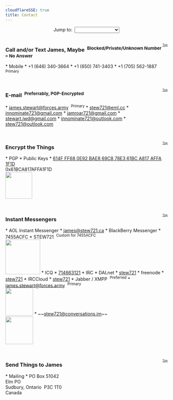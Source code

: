 ```yaml
---
cloudflareSSE: true
title: Contact
---
```


<p id="top" style="text-align: center;">
  Jump to:&nbsp; <select class="quickJumpMenu">
    <option value="{{ site.url }}{{ page.url }}"></option>
    <option value="{{ site.url }}{{ page.url }}#e-mail">E-mail</option>
    <option value="{{ site.url }}{{ page.url }}#encryption">Encryption</option>
    <option value="{{ site.url }}{{ page.url }}#instant-messengers">Instant Messengers</option>
    <option value="{{ site.url }}{{ page.url }}#phone">Phone</option>
    <option value="{{ site.url }}{{ page.url }}#mail">Snail Mail</option>
  </select><br />
  &nbsp;
</p>
<span style="float: right; font-size: xx-small;">
  <a href="{{ site.url }}{{ page.url }}#top" rel="me" title="{{ page.title }} :: Back to Top">Top</a>
</span>
<h3 id="phone">Call and/or Text James, Maybe&nbsp; <sup>Blocked/Private/Unknown Number &equiv; No Answer</sup></h3>
* Mobile
  * <span data-last="3664" id="3664">+1 (646) 340-<span>3664</span></span>
  * <span data-last="3403" id="3403">+1 (650) 741-<span>3403</span></span>
  * <span data-last="1887" id="1887">+1 (705) 562-<span>1887</span></span>&nbsp; <sup>Primary</sup>

<p>&nbsp;</p>
<span style="float: right; font-size: xx-small;">
  <a href="{{ site.url }}{{ page.url }}#top" rel="me" title="{{ page.title }} :: Back to Top">Top</a>
</span>
<h3 id="e-mail">E-mail&nbsp; <sup>Preferrably, PGP-Encrypted</sup></h3>
  * <a href="mailto:james.stewart@forces.army" rel="me" target="_blank" title="">james.stewart@forces.army</a>&nbsp; <sup>Primary</sup>
  * <a href="mailto:stew721@eml.cc" rel="me" target="_blank" title="">stew721@eml.cc</a>
  * <a href="mailto:innominate721@gmail.com" rel="me" target="_blank" title="">innominate721@gmail.com</a>
  * <a href="mailto:jamroar721@gmail.com" rel="me" target="_blank" title="">jamroar721@gmail.com</a>
  * <a href="mailto:stewart.jwd@gmail.com" rel="me" target="_blank" title="">stewart.jwd@gmail.com</a>
  * <a href="mailto:innominate721@outlook.com" rel="me" target="_blank" title="">innominate721@outlook.com</a>
  * <a href="mailto:stew721@outlook.com" rel="me" target="_blank" title="">stew721@outlook.com</a>

<p>&nbsp;</p>
<span style="float: right; font-size: xx-small;">
  <a href="{{ site.url }}{{ page.url }}#top" rel="me" title="{{ page.title }} :: Back to Top">Top</a>
</span>
<h3 id="encryption">Encrypt the Things</h3>
* PGP
  * Public Keys
    * <a href="https://keybase.io/stew721/pgp_keys.asc?fingerprint=614fff680e92bae869c878e361bca817affa1f1d" rel="me" target="_blank" title="">614F FF68 0E92 BAE8 69C8 78E3 61BC A817 AFFA 1F1D</a><br />0x61BCA817AFFA1F1D<br /><a href="{{ site.uri.assets }}/innominate/images/qr-codes/PGP_0x61BCA817AFFA1F1D_854x854.jpg" rel="me" target="_blank" title=""><img alt="" height="83" src="{{ site.uri.assets }}/innominate/images/qr-codes/PGP_0x61BCA817AFFA1F1D_083x083.jpg" style="border: 0px;" width="83" /></a>

<p>&nbsp;</p>
<span style="float: right; font-size: xx-small;">
  <a href="{{ site.url }}{{ page.url }}#top" rel="me" title="{{ page.title }} :: Back to Top">Top</a>
</span>
<h3 id="instant-messengers">Instant Messengers</h3>
* AOL Instant Messenger
  * <a href="aim:goim?screenname=james%40stew721.ca" rel="me" target="_blank" title="">james@stew721.ca</a>
* BlackBerry Messenger
  * 7455ACFC
    * STEW721&nbsp; <sup>Custom for 7455ACFC</sup><br /><a href="{{ site.uri.assets }}/innominate/images/qr-codes/BBM_STEW721_640x640.jpg" rel="me" target="_blank" title=""><img alt="" height="108" src="{{ site.uri.assets }}/innominate/images/qr-codes/BBM_STEW721_108x108.jpg" style="border: 0px;" width="108" /></a>
* ICQ
  * <a href="aim:goim?screenname=714663121" rel="me" target="_blank" title="714663121">714663121</a>
* IRC
  * DALnet
    * <a href="https://users.dal.net/userinfo.php?nick=stew721" rel="me" target="_blank" title="stew721">stew721</a>
  * freenode
    * <a href="ircs://chat.freenode.net:6697/stew721,isnick" rel="me" target="_blank" title="stew721">stew721</a>
  * IRCCloud
    * <a href="ircs://irc.irccloud.com:6697/stew721,isnick" rel="me" target="_blank" title="stew721">stew721</a>
* Jabber / XMPP&nbsp; <sup>Preferred</sup>
  * <a href="https://conversations.im/i/james.stewart@forces.army?omemo-sid-319927269=1c7a66ee6b31782aeeda16d3cb1928fb9fa08413475d2dead3e7eec47c6cd551" rel="me" target="_blank" title="">james.stewart@forces.army</a>&nbsp; <sup>Primary</sup><br /><a href="{{ site.uri.assets }}/innominate/images/qr-codes/XMPP_james-stewart-forces-army_1024x1024.png" rel="me" target="_blank" title=""><img alt="" height="86" src="{{ site.uri.assets }}/innominate/images/qr-codes/XMPP_james-stewart-forces-army_0086x0086.png" style="border: 0px;" width="86" /></a>
  * ~~<a href="https://conversations.im/i/stew721@conversations.im?omemo-sid-1412676728=fb329677d74a7d3f47d7eaa0bf3212d4b1fe52abf048de63d9a3102c5d5ed277" rel="me" target="_blank" title="">stew721@conversations.im</a>~~<br /><a href="{{ site.uri.assets }}/innominate/images/qr-codes/XMPP_stew721-conversations-im_1024x1024.png" rel="me" target="_blank" title=""><img alt="" height="86" src="{{ site.uri.assets }}/innominate/images/qr-codes/XMPP_stew721-conversations-im_0086x0086.png" style="border: 0px;" width="86" /></a>

<p>&nbsp;</p>
<span style="float: right; font-size: xx-small;">
  <a href="{{ site.url }}{{ page.url }}#top" rel="me" title="{{ page.title }} :: Back to Top">Top</a>
</span>
<h3 id="mail">Send Things to James</h3>
* Mailing
  * PO Box 51042<br />Elm PO<br />Sudbury, Ontario&nbsp; P3C 1T0<br />Canada
